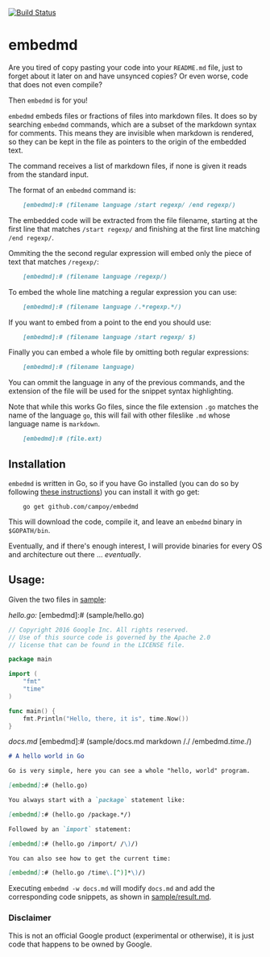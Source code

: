 [![Build Status](https://travis-ci.org/campoy/embedmd.svg)](https://travis-ci.org/campoy/embedmd)

# embedmd

Are you tired of copy pasting your code into your `README.md` file, just to
forget about it later on and have unsynced copies? Or even worse, code
that does not even compile?

Then `embedmd` is for you!

`embedmd` embeds files or fractions of files into markdown files. It does
so by searching `embedmd` commands, which are a subset of the markdown
syntax for comments. This means they are invisible when markdown is
rendered, so they can be kept in the file as pointers to the origin of
the embedded text.

The command receives a list of markdown files, if none is given it reads
from the standard input.

The format of an `embedmd` command is:

```markdown
    [embedmd]:# (filename language /start regexp/ /end regexp/)
```

The embedded code will be extracted from the file filename, starting at the
first line that matches `/start regexp/` and finishing at the first line
matching `/end regexp/`.

Ommiting the the second regular expression will embed only the piece of text
that matches `/regexp/`:

```markdown
    [embedmd]:# (filename language /regexp/)
```

To embed the whole line matching a regular expression you can use:

```markdown
    [embedmd]:# (filename language /.*regexp.*/)
```

If you want to embed from a point to the end you should use:

```markdown
    [embedmd]:# (filename language /start regexp/ $)
```

Finally you can embed a whole file by omitting both regular expressions:

```markdown
    [embedmd]:# (filename language)
```

You can ommit the language in any of the previous commands, and the extension
of the file will be used for the snippet syntax highlighting.

Note that while this works Go files, since the file extension `.go` matches the
name of the language `go`, this will fail with other fileslike `.md` whose
language name is `markdown`.

```markdown
    [embedmd]:# (file.ext)
```

## Installation

`embedmd` is written in Go, so if you have Go installed (you can do so
by following [these instructions](golang.org/doc/install.html)) you can
install it with go get:

```
    go get github.com/campoy/embedmd
```

This will download the code, compile it, and leave an `embedmd` binary
in `$GOPATH/bin`.

Eventually, and if there's enough interest, I will provide binaries for
every OS and architecture out there ... _eventually_.

## Usage:

Given the two files in [sample](sample):

*hello.go:*
[embedmd]:# (sample/hello.go)
```go
// Copyright 2016 Google Inc. All rights reserved.
// Use of this source code is governed by the Apache 2.0
// license that can be found in the LICENSE file.

package main

import (
	"fmt"
	"time"
)

func main() {
	fmt.Println("Hello, there, it is", time.Now())
}
```

*docs.md*
[embedmd]:# (sample/docs.md markdown /./ /embedmd.*time.*/)
```markdown
# A hello world in Go

Go is very simple, here you can see a whole "hello, world" program.

[embedmd]:# (hello.go)

You always start with a `package` statement like:

[embedmd]:# (hello.go /package.*/)

Followed by an `import` statement:

[embedmd]:# (hello.go /import/ /\)/)

You can also see how to get the current time:

[embedmd]:# (hello.go /time\.[^)]*\)/)
```

Executing `embedmd -w docs.md` will modify `docs.md`
and add the corresponding code snippets, as shown in
[sample/result.md](sample/result.md).

### Disclaimer

This is not an official Google product (experimental or otherwise), it is just
code that happens to be owned by Google.
